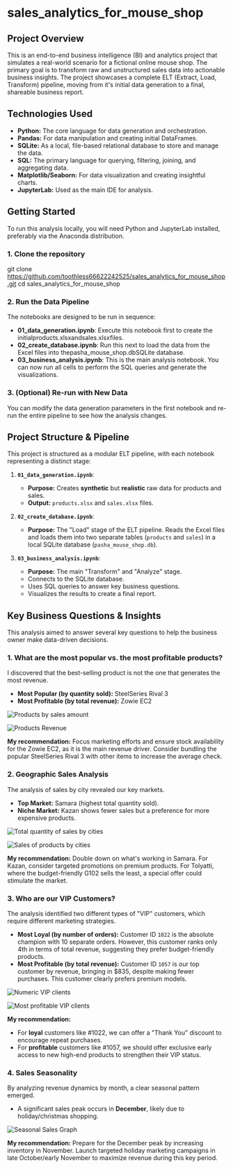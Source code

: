 # sales_analytics_for_mouse_shop

## Project Overview

This is an end-to-end business intelligence (BI) and analytics project that simulates a real-world scenario for a fictional online mouse shop. The primary goal is to transform raw and unstructured sales data into actionable business insights. 
The project showcases a complete ELT (Extract, Load, Transform) pipeline, moving from it's initial data generation to a final, shareable business report.


## Technologies Used

*   **Python:** The core language for data generation and orchestration.
*   **Pandas:** For data manipulation and creating initial DataFrames.
*   **SQLite:** As a local, file-based relational database to store and manage the data.
*   **SQL:** The primary language for querying, filtering, joining, and aggregating data.
*   **Matplotlib/Seaborn:** For data visualization and creating insightful charts.
*   **JupyterLab:** Used as the main IDE for analysis.


## Getting Started
To run this analysis locally, you will need Python and JupyterLab installed, preferably via the Anaconda distribution.
### 1. Clone the repository
git clone https://github.com/toothless66622242525/sales_analytics_for_mouse_shop.git
cd sales_analytics_for_mouse_shop
### 2. Run the Data Pipeline
The notebooks are designed to be run in sequence:
* **01_data_generation.ipynb**: Execute this notebook first to create the initialproducts.xlsxandsales.xlsxfiles.
* **02_create_database.ipynb**: Run this next to load the data from the Excel files into thepasha_mouse_shop.dbSQLite database.
* **03_business_analysis.ipynb**: This is the main analysis notebook. You can now run all cells to perform the SQL queries and generate the visualizations.
### 3. (Optional) Re-run with New Data
You can modify the data generation parameters in the first notebook and re-run the entire pipeline to see how the analysis changes.


## Project Structure & Pipeline

This project is structured as a modular ELT pipeline, with each notebook representing a distinct stage:

1.  **`01_data_generation.ipynb`**:
    *   **Purpose:** Creates **synthetic** but **realistic** raw data for products and sales.
    *   **Output:** `products.xlsx` and `sales.xlsx` files.

2.  **`02_create_database.ipynb`**:
    *   **Purpose:** The "Load" stage of the ELT pipeline. Reads the Excel files and loads them into two separate tables (`products` and `sales`) in a local SQLite database (`pasha_mouse_shop.db`).

3.  **`03_business_analysis.ipynb`**:
    *   **Purpose:** The main "Transform" and "Analyze" stage.
    *   Connects to the SQLite database.
    *   Uses SQL queries to answer key business questions.
    *   Visualizes the results to create a final report.


## Key Business Questions & Insights

This analysis aimed to answer several key questions to help the business owner make data-driven decisions.

### 1. What are the most popular vs. the most profitable products?

I discovered that the best-selling product is not the one that generates the most revenue.

*   **Most Popular (by quantity sold):** SteelSeries Rival 3
*   **Most Profitable (by total revenue):** Zowie EC2

![Products by sales amount](Visualizations/products_by_sales_amount_table.png)

![Products Revenue](Visualizations/top_profitable_products.png)

**My recommendation:** Focus marketing efforts and ensure stock availability for the Zowie EC2, as it is the main revenue driver. Consider bundling the popular SteelSeries Rival 3 with other items to increase the average check.

### 2. Geographic Sales Analysis

The analysis of sales by city revealed our key markets.

*   **Top Market:** Samara (highest total quantity sold).
*   **Niche Market:** Kazan shows fewer sales but a preference for more expensive products.

![Total quantity of sales by cities](Visualizations/total_sales.png)

![Sales of products by cities](Visualizations/city_sales_table.jpeg)

**My recommendation:** Double down on what's working in Samara. For Kazan, consider targeted promotions on premium products. For Tolyatti, where the budget-friendly G102 sells the least, a special offer could stimulate the market.

### 3. Who are our VIP Customers?

The analysis identified two different types of "VIP" customers, which require different marketing strategies.

*   **Most Loyal (by number of orders):** Customer ID `1022` is the absolute champion with 10 separate orders. However, this customer ranks only 4th in terms of total revenue, suggesting they prefer budget-friendly products.
*   **Most Profitable (by total revenue):** Customer ID `1057` is our top customer by revenue, bringing in $835, despite making fewer purchases. This customer clearly prefers premium models.

![Numeric VIP clients](Visualizations/numeric_vip.png)

![Most profitable VIP clients](Visualizations/profitable_vip.png)

**My recommendation:**
*   For **loyal** customers like #1022, we can offer a "Thank You" discount to encourage repeat purchases.
*   For **profitable** customers like #1057, we should offer exclusive early access to new high-end products to strengthen their VIP status.

### 4. Sales Seasonality

By analyzing revenue dynamics by month, a clear seasonal pattern emerged.

*   A significant sales peak occurs in **December**, likely due to holiday/christmas shopping.

![Seasonal Sales Graph](Visualizations/monthly_revenue.png) 

**My recommendation:** Prepare for the December peak by increasing inventory in November. Launch targeted holiday marketing campaigns in late October/early November to maximize revenue during this key period.
